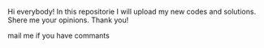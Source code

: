 Hi everybody!
In this repositorie I will upload my new codes and solutions.
Shere me your opinions.
Thank you!

mail me if you have commants

